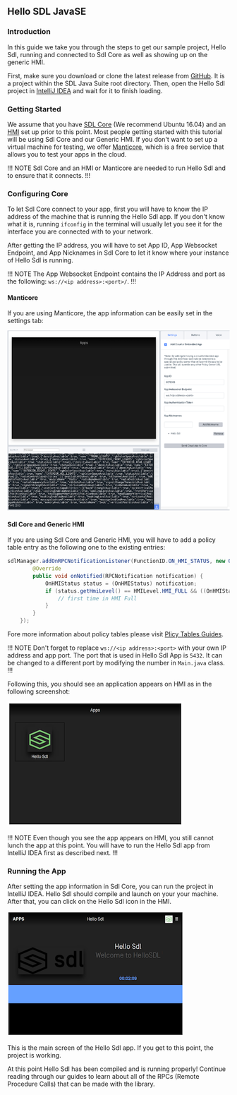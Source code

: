 ## Hello SDL JavaSE

### Introduction

In this guide we take you through the steps to get our sample project, Hello Sdl, running and connected to Sdl Core as well as showing up on the generic HMI.

First, make sure you download or clone the latest release from [GitHub](https://github.com/smartdevicelink/sdl_java_suite). It is a project within the SDL Java Suite root directory. Then, open the Hello Sdl project in [IntelliJ IDEA](https://www.jetbrains.com/idea/) and wait for it to finish loading. 

### Getting Started

We assume that you have [SDL Core](https://github.com/smartdevicelink/sdl_core) (We recommend Ubuntu 16.04) and an [HMI](https://github.com/smartdevicelink/generic_hmi) set up prior to this point. Most people getting started with this tutorial will be using Sdl Core and our Generic HMI. If you don't want to set up a virtual machine for testing, we offer [Manticore](https://smartdevicelink.com/resources/manticore/), which is a free service that allows you to test your apps in the cloud.

!!! NOTE
Sdl Core and an HMI or Manticore are needed to run Hello Sdl and to ensure that it connects.
!!!

### Configuring Core 

To let Sdl Core connect to your app, first you will have to know the IP address of the machine that is running the Hello Sdl app. If you don't know what it is, running ```ifconfig``` in the terminal will usually let you see it for the interface you are connected with to your network. 

After getting the IP address, you will have to set App ID, App Websocket Endpoint, and App Nicknames in Sdl Core to let it know where your instance of Hello Sdl is running. 

!!! NOTE
The App Websocket Endpoint contains the IP Address and port as the following: `ws://<ip address>:<port>/`.
!!!


#### Manticore
If you are using Manticore, the app information can be easily set in the settings tab:

![Main Screen](assets/manticore1.png)

#### Sdl Core and Generic HMI
If you are using Sdl Core and Generic HMI, you will have to add a policy table entry as the following one to the existing entries:

```java
sdlManager.addOnRPCNotificationListener(FunctionID.ON_HMI_STATUS, new OnRPCNotificationListener() {
		@Override
		public void onNotified(RPCNotification notification) {
			OnHMIStatus status = (OnHMIStatus) notification;
			if (status.getHmiLevel() == HMILevel.HMI_FULL && ((OnHMIStatus) notification).getFirstRun()) {
				// first time in HMI Full
			}
		}
	});
```

 Fore more information about policy tables please visit [Plicy Tables Guides](https://smartdevicelink.com/en/guides/sdl-server/api-reference-documentation/policy-table/overview).

!!! NOTE
Don't forget to replace `ws://<ip address>:<port>` with your own IP address and app port. The port that is used in Hello Sdl App is `5432`. It can be changed to a different port by modifying the number in `Main.java` class.
!!!

Following this, you should see an application appears on HMI as in the following screenshot:

![HMI Apps](assets/hmi1.png)

!!! NOTE
Even though you see the app appears on HMI, you still cannot lunch the app at this point. You will have to run the Hello Sdl app from IntelliJ IDEA first as described next.
!!!

### Running the App
After setting the app information in Sdl Core, you can run the project in IntelliJ IDEA. Hello Sdl should compile and launch on your your machine. After that, you can click on the Hello Sdl icon in the HMI.

![HMI Apps](assets/hmi2.png)

This is the main screen of the Hello Sdl app. If you get to this point, the project is working.

At this point Hello Sdl has been compiled and is running properly! Continue reading through our guides to learn about all of the RPCs (Remote Procedure Calls) that can be made with the library.